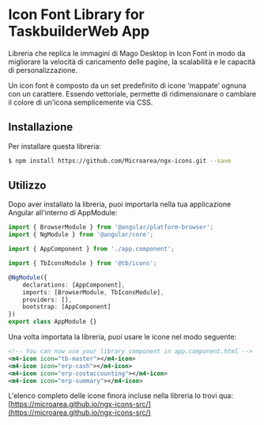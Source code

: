 # Icon Font Library for TaskbuilderWeb App

Libreria che replica le immagini di Mago Desktop in Icon Font in modo da migliorare la velocità di caricamento delle pagine, la scalabilità e le capacità di personalizzazione.

Un icon font è composto da un set predefinito di icone ‘mappate’ ognuna con un carattere. Essendo vettoriale, permette di ridimensionare o cambiare il colore di un'icona semplicemente via CSS.

## Installazione

Per installare questa libreria:

```bash
$ npm install https://github.com/Microarea/ngx-icons.git --save
```

## Utilizzo

Dopo aver installato la libreria, puoi importarla nella tua applicazione Angular all'interno di AppModule:

```typescript
import { BrowserModule } from '@angular/platform-browser';
import { NgModule } from '@angular/core';

import { AppComponent } from './app.component';

import { TbIconsModule } from '@tb/icons';

@NgModule({
    declarations: [AppComponent],
    imports: [BrowserModule, TbIconsModule],
    providers: [],
    bootstrap: [AppComponent]
})
export class AppModule {}
```

Una volta importata la libreria, puoi usare le icone nel modo seguente:

```xml
<!-- You can now use your library component in app.component.html -->
<m4-icon icon="tb-master"></m4-icon>
<m4-icon icon="erp-cash"></m4-icon>
<m4-icon icon="erp-costaccounting"></m4-icon>
<m4-icon icon="erp-summary"></m4-icon>
```

L'elenco completo delle icone finora incluse nella libreria lo trovi qua: [https://microarea.github.io/ngx-icons-src/](https://microarea.github.io/ngx-icons-src/)
